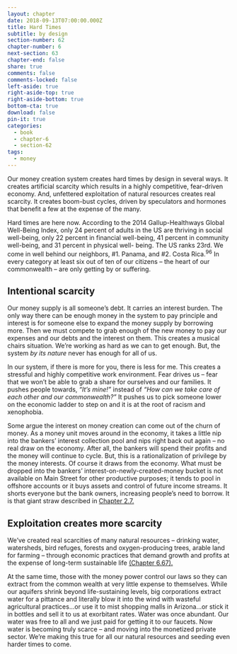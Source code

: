 ```yaml
---
layout: chapter
date: 2018-09-13T07:00:00.000Z
title: Hard Times
subtitle: by design
section-number: 62
chapter-number: 6
next-section: 63
chapter-end: false
share: true
comments: false
comments-locked: false
left-aside: true
right-aside-top: true
right-aside-bottom: true
bottom-cta: true
download: false
pin-it: true
categories:
  - book
  - chapter-6
  - section-62
tags:
  - money
---
```

Our money creation system creates hard times by design in several
ways. It creates artificial scarcity which results in a highly competitive,
fear-driven economy. And, unfettered exploitation of natural
resources creates real scarcity. It creates boom-bust cycles, driven
by speculators and hormones that benefit a few at the expense of
the many.

Hard times are here now. According to the 2014 Gallup-Healthways
Global Well-Being Index, only 24 percent of adults in the US are
thriving in social well-being, only 22 percent in financial well-being,
41 percent in community well-being, and 31 percent in physical well-
being. The US ranks 23rd. We come in well behind our neighbors, #1.
Panama, and #2. Costa Rica.<sup>96</sup> In every category at least six out of ten
of our citizens – the heart of our commonwealth – are only getting by
or suffering.

## Intentional scarcity

Our money supply is all someone’s debt. It carries an interest
burden. The only way there can be enough money in the system to
pay principle and interest is for someone else to expand the money
supply by borrowing more. Then we must compete to grab enough
of the new money to pay our expenses and our debts and the interest
on them. This creates a musical chairs situation. We’re working as
hard as we can to get enough. But, the system _by its nature_ never has
enough for all of us.

In our system, if there is more for you, there is less for me. This
creates a stressful and highly competitive work environment. Fear
drives us – fear that we won’t be able to grab a share for ourselves and
our families. It pushes people towards, _“It’s mine!”_ instead of _“How
can we take care of each other and our commonwealth?”_ It pushes us to
pick someone lower on the economic ladder to step on and it is at the
root of racism and xenophobia.

Some argue the interest on money creation can come out of the
churn of money. As a money unit moves around in the economy, it
takes a little nip into the bankers’ interest collection pool and nips
right back out again – no real draw on the economy. After all, the
bankers will spend their profits and the money will continue to cycle.
But, this is a rationalization of privilege by the money interests. Of
course it draws from the economy. What must be dropped into the
bankers’ interest-on-newly-created-money bucket is not available
on Main Street for other productive purposes; it tends to pool in
offshore accounts or it buys assets and control of future income
streams. It shorts everyone but the bank owners, increasing people’s
need to borrow. It is that giant straw described in [Chapter 2.7.](https://usmoney.us/book/chapter-2/section-7)

## Exploitation creates more scarcity

We’ve created real scarcities of many natural resources – drinking
water, watersheds, bird refuges, forests and oxygen-producing trees,
arable land for farming – through economic practices that demand
growth and profits at the expense of long-term sustainable life
[(Chapter 6.67).](https://usmoney.us/book/chapter-6/section-67)

At the same time, those with the money power control our laws so
they can extract from the common wealth at very little expense to
themselves. While our aquifers shrink beyond life-sustaining levels,
big corporations extract water for a pittance and literally blow it
into the wind with wasteful agricultural practices...or use it to mist
shopping malls in Arizona...or stick it in bottles and sell it to us at
exorbitant rates. Water was once abundant. Our water was free to all
and we just paid for getting it to our faucets. Now water is becoming
truly scarce – and moving into the monetized private sector. We’re
making this true for all our natural resources and seeding even harder
times to come.
